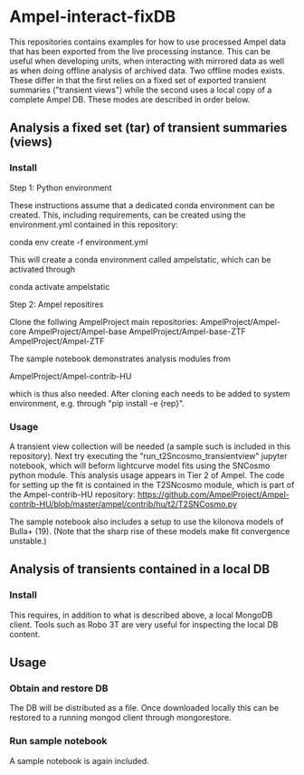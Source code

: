 # Ampel-interact-fixDB

This repositories contains examples for how to use processed Ampel data that has been exported from the live processing instance. This can be useful when developing units, when interacting with mirrored data as well as when doing offline analysis of archived data. Two offline modes exists. These differ in that the first relies on a fixed set of exported transient summaries ("transient views") while the second uses a local copy of a complete Ampel DB. These modes are described in order below.

## Analysis a fixed set (tar) of transient summaries (views)

### Install

Step 1: Python environment

These instructions assume that a dedicated conda environment can be created. This, including requirements, can be created using the environment.yml contained in this repository:

conda env create -f environment.yml

This will create a conda environment called ampelstatic, which can be activated through

conda activate ampelstatic


Step 2: Ampel repositires

Clone the follwing AmpelProject main repositories:
AmpelProject/Ampel-core
AmpelProject/Ampel-base
AmpelProject/Ampel-base-ZTF
AmpelProject/Ampel-ZTF

The sample notebook demonstrates analysis modules from 

AmpelProject/Ampel-contrib-HU

which is thus also needed. After cloning each needs to be added to system environment, e.g. through  "pip install -e {rep}". 


### Usage

A transient view collection will be needed (a sample such is included in this repository). Next try executing the "run_t2Sncosmo_transientview" jupyter notebook, which will beform lightcurve model fits using the SNCosmo python module. This analysis usage appears in Tier 2 of Ampel. The code for setting up the fit is contained in the T2SNcosmo module, which is part of the Ampel-contrib-HU repository:
https://github.com/AmpelProject/Ampel-contrib-HU/blob/master/ampel/contrib/hu/t2/T2SNCosmo.py

The sample notebook also includes a setup to use the kilonova models of Bulla+ (19). (Note that the sharp rise of these models make fit convergence unstable.)


## Analysis of transients contained in a local DB

### Install

This requires, in addition to what is described above, a local MongoDB client. Tools such as Robo 3T are very useful for inspecting the local DB content.


## Usage

### Obtain and restore DB

The DB will be distributed as a file. Once downloaded locally this can be restored to a running mongod client through mongorestore. 

### Run sample notebook

A sample notebook is again included.



